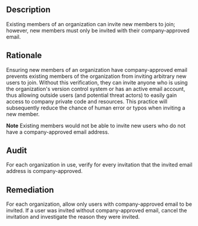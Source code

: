 ## Description

Existing members of an organization can invite new members to join; however, new members must only be invited with their company-approved email.

## Rationale

Ensuring new members of an organization have company-approved email prevents existing members of the organization from inviting arbitrary new users to join. Without this verification, they can invite anyone who is using the organization's version control system or has an active email account, thus allowing outside users (and potential threat actors) to easily gain access to company private code and resources. This practice will subsequently reduce the chance of human error or typos when inviting a new member.

**Note** Existing members would not be able to invite new users who do not have a company-approved email address.

## Audit

For each organization in use, verify for every invitation that the invited email address is company-approved.

## Remediation

For each organization, allow only users with company-approved email to be invited. If a user was invited without company-approved email, cancel the invitation and investigate the reason they were invited.
